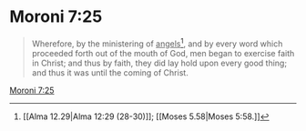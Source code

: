 # Moroni 7:25

> Wherefore, by the ministering of <u>angels</u>[^a], and by every word which proceeded forth out of the mouth of God, men began to exercise faith in Christ; and thus by faith, they did lay hold upon every good thing; and thus it was until the coming of Christ.

[Moroni 7:25](https://www.churchofjesuschrist.org/study/scriptures/bofm/moro/7?lang=eng&id=p25#p25)


[^a]: [[Alma 12.29|Alma 12:29 (28-30)]]; [[Moses 5.58|Moses 5:58.]]
